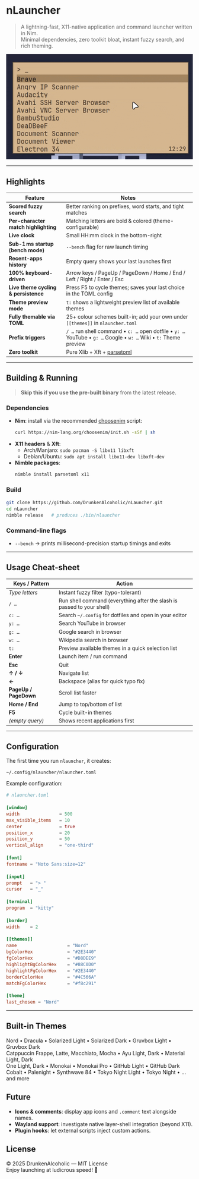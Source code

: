 # nLauncher

> A lightning-fast, X11-native application and command launcher written in Nim.\
> Minimal dependencies, zero toolkit bloat, instant fuzzy search, and rich theming.

![nLauncher screenshot](Screenshot.gif)

---

## Highlights

| Feature | Notes |
| ------------------------------------ | ----------------------------------------------------------------------------------------------------------------- |
| **Scored fuzzy search**              | Better ranking on prefixes, word starts, and tight matches                                                        |
| **Per-character match highlighting** | Matching letters are bold & colored (theme-configurable)                                                          |
| **Live clock**                       | Small HH\:mm clock in the bottom-right                                                                            |
| **Sub-1 ms startup (bench mode)**    | `--bench` flag for raw launch timing                                                                              |
| **Recent-apps history**              | Empty query shows your last launches first                                                                        |
| **100% keyboard-driven**             | Arrow keys / PageUp / PageDown / Home / End / Left / Right / Enter / Esc                                          |
| **Live theme cycling & persistence** | Press F5 to cycle themes; saves your last choice in the TOML config                                               |
| **Theme preview mode**               | `t:` shows a lightweight preview list of available themes                                                         |
| **Fully themable via TOML**          | 25+ colour schemes built-in; add your own under `[[themes]]` in `nlauncher.toml`                                  |
| **Prefix triggers**                   | `/ …` run shell command • `c: …` open dotfile • `y: …` YouTube • `g: …` Google • `w: …` Wiki • `t:` Theme preview |
| **Zero toolkit**                     | Pure Xlib + Xft + [parsetoml](https://github.com/pragmagic/parsetoml)                                             |

---

## Building & Running

> **Skip this if you use the pre-built binary** from the latest release.

### Dependencies

- **Nim**: install via the recommended [choosenim](https://nim-lang.org/choosenim) script:
  ```bash
  curl https://nim-lang.org/choosenim/init.sh -sSf | sh
  ```
- **X11 headers** & **Xft**:
  - Arch/Manjaro: `sudo pacman -S libx11 libxft`
  - Debian/Ubuntu: `sudo apt install libx11-dev libxft-dev`
- **Nimble packages**:
  ```bash
  nimble install parsetoml x11
  ```

### Build

```bash
git clone https://github.com/DrunkenAlcoholic/nLauncher.git
cd nLauncher
nimble release   # produces ./bin/nlauncher
```

### Command-line flags

- `--bench` → prints millisecond-precision startup timings and exits

---

## Usage Cheat-sheet

| Keys / Pattern        | Action                                                                 |
| --------------------- | ---------------------------------------------------------------------- |
| *Type letters*        | Instant fuzzy filter (typo-tolerant)                                   |
| `/ …`                 | Run shell command (everything after the slash is passed to your shell) |
| `c: …`                | Search `~/.config` for dotfiles and open in your editor                |
| `y: …`                | Search YouTube in browser                                              |
| `g: …`                | Google search in browser                                               |
| `w: …`                | Wikipedia search in browser                                            |
| `t:`                  | Preview available themes in a quick selection list                     |
| **Enter**             | Launch item / run command                                              |
| **Esc**               | Quit                                                                   |
| **↑ / ↓**             | Navigate list                                                          |
| **←**                 | Backspace (alias for quick typo fix)                                   |
| **PageUp / PageDown** | Scroll list faster                                                     |
| **Home / End**        | Jump to top/bottom of list                                             |
| **F5**                | Cycle built-in themes                                                  |
| *(empty query)*       | Shows recent applications first                                        |

---

## Configuration

The first time you run `nlauncher`, it creates:

```
~/.config/nlauncher/nlauncher.toml
```

Example configuration:

```toml
# nlauncher.toml

[window]
width               = 500
max_visible_items   = 10
center              = true
position_x          = 20
position_y          = 50
vertical_align      = "one-third"

[font]
fontname = "Noto Sans:size=12"

[input]
prompt   = "> "
cursor   = "_"

[terminal]
program  = "kitty"

[border]
width    = 2

[[themes]]
name                   = "Nord"
bgColorHex             = "#2E3440"
fgColorHex             = "#D8DEE9"
highlightBgColorHex    = "#88C0D0"
highlightFgColorHex    = "#2E3440"
borderColorHex         = "#4C566A"
matchFgColorHex        = "#f8c291"

[theme]
last_chosen = "Nord"
```

---

## Built-in Themes

Nord • Dracula • Solarized Light • Solarized Dark • Gruvbox Light • Gruvbox Dark\
Catppuccin Frappe, Latte, Macchiato, Mocha • Ayu Light, Dark • Material Light, Dark\
One Light, Dark • Monokai • Monokai Pro • GitHub Light • GitHub Dark\
Cobalt • Palenight • Synthwave 84 • Tokyo Night Light • Tokyo Night • …and more


## Future

- **Icons & comments**: display app icons and `.comment` text alongside names.
- **Wayland support**: investigate native layer-shell integration (beyond X11).
- **Plugin hooks**: let external scripts inject custom actions.


## License

© 2025 DrunkenAlcoholic — MIT License\
Enjoy launching at ludicrous speed! 🚀

